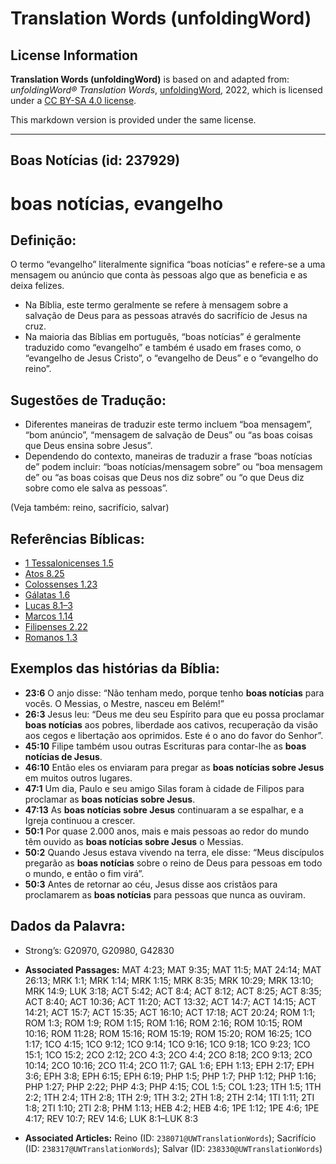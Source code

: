 # Translation Words (unfoldingWord)

## License Information

**Translation Words (unfoldingWord)** is based on and adapted from: _unfoldingWord® Translation Words_, [unfoldingWord](https://unfoldingword.org/utw), 2022, which is licensed under a [CC BY-SA 4.0 license](https://creativecommons.org/licenses/by-sa/4.0/legalcode.en).

This markdown version is provided under the same license.



--------------------------------

## Boas Notícias (id: 237929)

boas notícias, evangelho
========================

Definição:
----------

O termo “evangelho” literalmente significa “boas notícias” e refere\-se a uma mensagem ou anúncio que conta às pessoas algo que as beneficia e as deixa felizes.

* Na Bíblia, este termo geralmente se refere à mensagem sobre a salvação de Deus para as pessoas através do sacrifício de Jesus na cruz.
* Na maioria das Bíblias em português, “boas notícias” é geralmente traduzido como “evangelho” e também é usado em frases como, o “evangelho de Jesus Cristo”, o “evangelho de Deus” e o “evangelho do reino”.

Sugestões de Tradução:
----------------------

* Diferentes maneiras de traduzir este termo incluem “boa mensagem”, “bom anúncio”, “mensagem de salvação de Deus” ou “as boas coisas que Deus ensina sobre Jesus”.
* Dependendo do contexto, maneiras de traduzir a frase “boas notícias de” podem incluir: “boas notícias/mensagem sobre” ou “boa mensagem de” ou “as boas coisas que Deus nos diz sobre” ou “o que Deus diz sobre como ele salva as pessoas”.

(Veja também: reino, sacrifício, salvar)

Referências Bíblicas:
---------------------

* [1 Tessalonicenses 1\.5](https://ref.ly/1Thess1:5)
* [Atos 8\.25](https://ref.ly/Acts8:25)
* [Colossenses 1\.23](https://ref.ly/Col1:23)
* [Gálatas 1\.6](https://ref.ly/Gal1:6)
* [Lucas 8\.1–3](https://ref.ly/Luke8:1-Luke8:3)
* [Marcos 1\.14](https://ref.ly/Mark1:14)
* [Filipenses 2\.22](https://ref.ly/Phil2:22)
* [Romanos 1\.3](https://ref.ly/Rom1:3)

Exemplos das histórias da Bíblia:
---------------------------------

* **23:6** O anjo disse: “Não tenham medo, porque tenho **boas notícias** para vocês. O Messias, o Mestre, nasceu em Belém!”
* **26:3** Jesus leu: “Deus me deu seu Espírito para que eu possa proclamar **boas notícias** aos pobres, liberdade aos cativos, recuperação da visão aos cegos e libertação aos oprimidos. Este é o ano do favor do Senhor”.
* **45:10** Filipe também usou outras Escrituras para contar\-lhe as **boas notícias de Jesus**.
* **46:10** Então eles os enviaram para pregar as **boas notícias sobre Jesus** em muitos outros lugares.
* **47:1** Um dia, Paulo e seu amigo Silas foram à cidade de Filipos para proclamar as **boas notícias sobre Jesus**.
* **47:13** As **boas notícias sobre Jesus** continuaram a se espalhar, e a Igreja continuou a crescer.
* **50:1** Por quase 2\.000 anos, mais e mais pessoas ao redor do mundo têm ouvido as **boas notícias sobre Jesus** o Messias.
* **50:2** Quando Jesus estava vivendo na terra, ele disse: “Meus discípulos pregarão as **boas notícias** sobre o reino de Deus para pessoas em todo o mundo, e então o fim virá”.
* **50:3** Antes de retornar ao céu, Jesus disse aos cristãos para proclamarem as **boas notícias** para pessoas que nunca as ouviram.

Dados da Palavra:
-----------------

* Strong’s: G20970, G20980, G42830

* **Associated Passages:** MAT 4:23; MAT 9:35; MAT 11:5; MAT 24:14; MAT 26:13; MRK 1:1; MRK 1:14; MRK 1:15; MRK 8:35; MRK 10:29; MRK 13:10; MRK 14:9; LUK 3:18; ACT 5:42; ACT 8:4; ACT 8:12; ACT 8:25; ACT 8:35; ACT 8:40; ACT 10:36; ACT 11:20; ACT 13:32; ACT 14:7; ACT 14:15; ACT 14:21; ACT 15:7; ACT 15:35; ACT 16:10; ACT 17:18; ACT 20:24; ROM 1:1; ROM 1:3; ROM 1:9; ROM 1:15; ROM 1:16; ROM 2:16; ROM 10:15; ROM 10:16; ROM 11:28; ROM 15:16; ROM 15:19; ROM 15:20; ROM 16:25; 1CO 1:17; 1CO 4:15; 1CO 9:12; 1CO 9:14; 1CO 9:16; 1CO 9:18; 1CO 9:23; 1CO 15:1; 1CO 15:2; 2CO 2:12; 2CO 4:3; 2CO 4:4; 2CO 8:18; 2CO 9:13; 2CO 10:14; 2CO 10:16; 2CO 11:4; 2CO 11:7; GAL 1:6; EPH 1:13; EPH 2:17; EPH 3:6; EPH 3:8; EPH 6:15; EPH 6:19; PHP 1:5; PHP 1:7; PHP 1:12; PHP 1:16; PHP 1:27; PHP 2:22; PHP 4:3; PHP 4:15; COL 1:5; COL 1:23; 1TH 1:5; 1TH 2:2; 1TH 2:4; 1TH 2:8; 1TH 2:9; 1TH 3:2; 2TH 1:8; 2TH 2:14; 1TI 1:11; 2TI 1:8; 2TI 1:10; 2TI 2:8; PHM 1:13; HEB 4:2; HEB 4:6; 1PE 1:12; 1PE 4:6; 1PE 4:17; REV 10:7; REV 14:6; LUK 8:1–LUK 8:3
* **Associated Articles:** Reino (ID: `238071@UWTranslationWords`); Sacrifício (ID: `238317@UWTranslationWords`); Salvar (ID: `238330@UWTranslationWords`)

